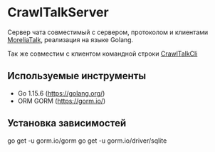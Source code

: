 # CrawlTalkServer

Сервер чата совместимый с сервером, протоколом и клиентами [MoreliaTalk], реализация на языке Golang. 

Так же совместим с клиентом командной строки [CrawlTalkCli]

## Используемые инструменты

* Go 1.15.6 (https://golang.org/)
* ORM GORM (https://gorm.io/)

## Установка зависимостей
go get -u gorm.io/gorm
go get -u gorm.io/driver/sqlite


[MoreliaTalk]: https://github.com/MoreliaTalk
[CrawlTalkCli]: https://github.com/CrawlTalk/CrawlTalkCli/releases